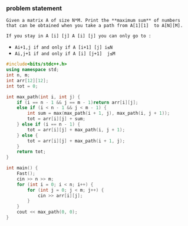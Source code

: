 ### problem statement



`Given a matrix A of size N*M. Print the **maximum sum** of numbers that can be obtained when you take a path from A[1][1]  to A[N][M].`

`If you stay in A [i] [j] A [i] [j] you can only go to :`

- `Ai+1,j if and only if A [i+1] [j] i≤N`
- `Ai,j+1 if and only if A [i] [j+1]  j≤M`

```cpp
#include<bits/stdc++.h>
using namespace std;
int n, m;
int arr[12][12];
int tot = 0;

int max_path(int i, int j) {
    if (i == n - 1 && j == m - 1)return arr[i][j];
    else if (i < n - 1 && j < m - 1) {
        int sum = max(max_path(i + 1, j), max_path(i, j + 1));
        tot = arr[i][j] + sum;
    } else if (i == n - 1) {
        tot = arr[i][j] + max_path(i, j + 1);
    } else {
        tot = arr[i][j] + max_path(i + 1, j);
    }
    return tot;
}

int main() {
    Fast();
    cin >> n >> m;
    for (int i = 0; i < n; i++) {
        for (int j = 0; j < m; j++) {
            cin >> arr[i][j];
        }
    }
    cout << max_path(0, 0);
}
```